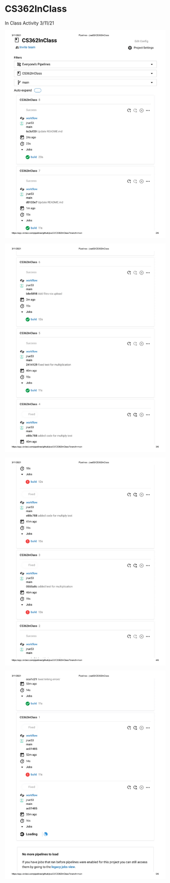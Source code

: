 # CS362InClass
In Class Activity 3/11/21

![pic1](pic1-1.png)

![pic2](pic2-1.png)

![pic3](pic3-1.png)

![pic4](pic4-1.png)
